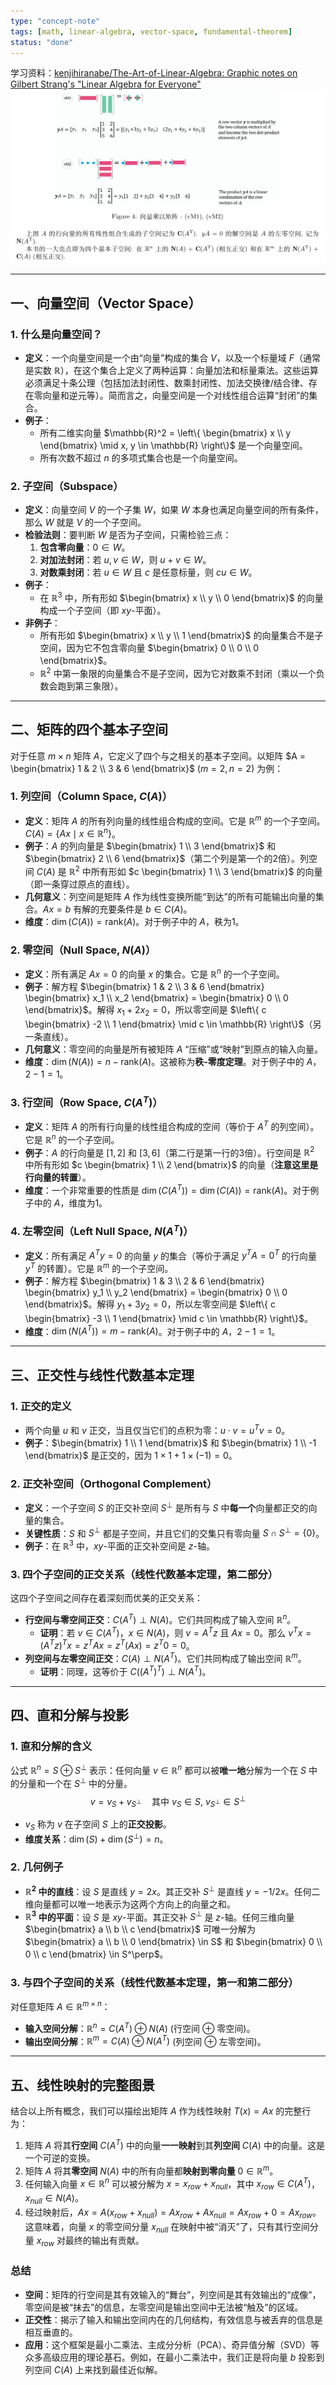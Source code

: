 ```yaml
---
type: "concept-note"
tags: [math, linear-algebra, vector-space, fundamental-theorem]
status: "done"
---
```

学习资料：[kenjihiranabe/The-Art-of-Linear-Algebra: Graphic notes on Gilbert Strang's "Linear Algebra for Everyone"](https://github.com/kenjihiranabe/The-Art-of-Linear-Algebra)
![](../../99_Assets%20(资源文件)/images/image-20250411113035500.png)
***
## 一、向量空间（Vector Space）
### 1. 什么是向量空间？
- **定义**：一个向量空间是一个由“向量”构成的集合 $V$，以及一个标量域 $F$（通常是实数 $\mathbb{R}$），在这个集合上定义了两种运算：向量加法和标量乘法。这些运算必须满足十条公理（包括加法封闭性、数乘封闭性、加法交换律/结合律、存在零向量和逆元等）。简而言之，向量空间是一个对线性组合运算“封闭”的集合。
- **例子**：
  - 所有二维实向量 $\mathbb{R}^2 = \left\{ \begin{bmatrix} x \\ y \end{bmatrix} \mid x, y \in \mathbb{R} \right\}$ 是一个向量空间。
  - 所有次数不超过 $n$ 的多项式集合也是一个向量空间。
### 2. 子空间（Subspace）
- **定义**：向量空间 $V$ 的一个子集 $W$，如果 $W$ 本身也满足向量空间的所有条件，那么 $W$ 就是 $V$ 的一个子空间。
- **检验法则**：要判断 $W$ 是否为子空间，只需检验三点：
  1. **包含零向量**：$0 \in W$。
  2. **对加法封闭**：若 $u, v \in W$，则 $u+v \in W$。
  3. **对数乘封闭**：若 $u \in W$ 且 $c$ 是任意标量，则 $cu \in W$。
- **例子**：
  - 在 $\mathbb{R}^3$ 中，所有形如 $\begin{bmatrix} x \\ y \\ 0 \end{bmatrix}$ 的向量构成一个子空间（即 $xy$-平面）。
- **非例子**：
  - 所有形如 $\begin{bmatrix} x \\ y \\ 1 \end{bmatrix}$ 的向量集合不是子空间，因为它不包含零向量 $\begin{bmatrix} 0 \\ 0 \\ 0 \end{bmatrix}$。
  - $\mathbb{R}^2$ 中第一象限的向量集合不是子空间，因为它对数乘不封闭（乘以一个负数会跑到第三象限）。
***
## 二、矩阵的四个基本子空间
对于任意 $m \times n$ 矩阵 $A$，它定义了四个与之相关的基本子空间。以矩阵 $A = \begin{bmatrix} 1 & 2 \\ 3 & 6 \end{bmatrix}$ ($m=2, n=2$) 为例：
### 1. 列空间（Column Space, $C(A)$）
- **定义**：矩阵 $A$ 的所有列向量的线性组合构成的空间。它是 $\mathbb{R}^m$ 的一个子空间。$C(A) = \{ Ax \mid x \in \mathbb{R}^n \}$。
- **例子**：$A$ 的列向量是 $\begin{bmatrix} 1 \\ 3 \end{bmatrix}$ 和 $\begin{bmatrix} 2 \\ 6 \end{bmatrix}$（第二个列是第一个的2倍）。列空间 $C(A)$ 是 $\mathbb{R}^2$ 中所有形如 $c \begin{bmatrix} 1 \\ 3 \end{bmatrix}$ 的向量（即一条穿过原点的直线）。
- **几何意义**：列空间是矩阵 $A$ 作为线性变换所能“到达”的所有可能输出向量的集合。$Ax=b$ 有解的充要条件是 $b \in C(A)$。
- **维度**：$\dim(C(A)) = \text{rank}(A)$。对于例子中的 $A$，秩为1。
### 2. 零空间（Null Space, $N(A)$）
- **定义**：所有满足 $Ax = 0$ 的向量 $x$ 的集合。它是 $\mathbb{R}^n$ 的一个子空间。
- **例子**：解方程 $\begin{bmatrix} 1 & 2 \\ 3 & 6 \end{bmatrix} \begin{bmatrix} x_1 \\ x_2 \end{bmatrix} = \begin{bmatrix} 0 \\ 0 \end{bmatrix}$。解得 $x_1 + 2x_2 = 0$，所以零空间是 $\left\{ c \begin{bmatrix} -2 \\ 1 \end{bmatrix} \mid c \in \mathbb{R} \right\}$（另一条直线）。
- **几何意义**：零空间的向量是所有被矩阵 $A$ “压缩”或“映射”到原点的输入向量。
- **维度**：$\dim(N(A)) = n - \text{rank}(A)$。这被称为**秩-零度定理**。对于例子中的 $A$，$2 - 1 = 1$。
### 3. 行空间（Row Space, $C(A^T)$）
- **定义**：矩阵 $A$ 的所有行向量的线性组合构成的空间（等价于 $A^T$ 的列空间）。它是 $\mathbb{R}^n$ 的一个子空间。
- **例子**：$A$ 的行向量是 $[1, 2]$ 和 $[3, 6]$（第二行是第一行的3倍）。行空间是 $\mathbb{R}^2$ 中所有形如 $c \begin{bmatrix} 1 \\ 2 \end{bmatrix}$ 的向量（**注意这里是行向量的转置**）。
- **维度**：一个非常重要的性质是 $\dim(C(A^T)) = \dim(C(A)) = \text{rank}(A)$。对于例子中的 $A$，维度为1。
### 4. 左零空间（Left Null Space, $N(A^T)$）
- **定义**：所有满足 $A^T y = 0$ 的向量 $y$ 的集合（等价于满足 $y^T A = 0^T$ 的行向量 $y^T$ 的转置）。它是 $\mathbb{R}^m$ 的一个子空间。
- **例子**：解方程 $\begin{bmatrix} 1 & 3 \\ 2 & 6 \end{bmatrix} \begin{bmatrix} y_1 \\ y_2 \end{bmatrix} = \begin{bmatrix} 0 \\ 0 \end{bmatrix}$。解得 $y_1 + 3y_2 = 0$，所以左零空间是 $\left\{ c \begin{bmatrix} -3 \\ 1 \end{bmatrix} \mid c \in \mathbb{R} \right\}$。
- **维度**：$\dim(N(A^T)) = m - \text{rank}(A)$。对于例子中的 $A$，$2 - 1 = 1$。
***
## 三、正交性与线性代数基本定理
### 1. 正交的定义
- 两个向量 $u$ 和 $v$ 正交，当且仅当它们的点积为零：$u \cdot v = u^T v = 0$。
- **例子**：$\begin{bmatrix} 1 \\ 1 \end{bmatrix}$ 和 $\begin{bmatrix} 1 \\ -1 \end{bmatrix}$ 是正交的，因为 $1 \times 1 + 1 \times (-1) = 0$。
### 2. 正交补空间（Orthogonal Complement）
- **定义**：一个子空间 $S$ 的正交补空间 $S^\perp$ 是所有与 $S$ 中**每一个**向量都正交的向量的集合。
- **关键性质**：$S$ 和 $S^\perp$ 都是子空间，并且它们的交集只有零向量 $S \cap S^\perp = \{0\}$。
- **例子**：在 $\mathbb{R}^3$ 中，$xy$-平面的正交补空间是 $z$-轴。
### 3. 四个子空间的正交关系（线性代数基本定理，第二部分）
这四个子空间之间存在着深刻而优美的正交关系：
- **行空间与零空间正交**：$C(A^T) \perp N(A)$。它们共同构成了输入空间 $\mathbb{R}^n$。
  - **证明**：若 $v \in C(A^T)$，$x \in N(A)$，则 $v = A^T z$ 且 $Ax=0$。那么 $v^T x = (A^T z)^T x = z^T A x = z^T (Ax) = z^T 0 = 0$。
- **列空间与左零空间正交**：$C(A) \perp N(A^T)$。它们共同构成了输出空间 $\mathbb{R}^m$。
  - **证明**：同理，这等价于 $C((A^T)^T) \perp N(A^T)$。
***
## 四、直和分解与投影
### 1. 直和分解的含义
公式 $\mathbb{R}^n = S \oplus S^\perp$ 表示：任何向量 $v \in \mathbb{R}^n$ 都可以被**唯一地**分解为一个在 $S$ 中的分量和一个在 $S^\perp$ 中的分量。
$$
v = v_S + v_{S^\perp} \quad \text{其中 } v_S \in S, \ v_{S^\perp} \in S^\perp
$$
- $v_S$ 称为 $v$ 在子空间 $S$ 上的**正交投影**。
- **维度关系**：$\dim(S) + \dim(S^\perp) = n$。
### 2. 几何例子
- **$\mathbb{R}^2$ 中的直线**：设 $S$ 是直线 $y=2x$。其正交补 $S^\perp$ 是直线 $y = -1/2 x$。任何二维向量都可以唯一地表示为这两个方向上的向量之和。
- **$\mathbb{R}^3$ 中的平面**：设 $S$ 是 $xy$-平面。其正交补 $S^\perp$ 是 $z$-轴。任何三维向量 $\begin{bmatrix} a \\ b \\ c \end{bmatrix}$ 可唯一分解为 $\begin{bmatrix} a \\ b \\ 0 \end{bmatrix} \in S$ 和 $\begin{bmatrix} 0 \\ 0 \\ c \end{bmatrix} \in S^\perp$。
### 3. 与四个子空间的关系（线性代数基本定理，第一和第二部分）
对任意矩阵 $A \in \mathbb{R}^{m \times n}$：
- **输入空间分解**：$\mathbb{R}^n = C(A^T) \oplus N(A)$ (行空间 $\oplus$ 零空间)。
- **输出空间分解**：$\mathbb{R}^m = C(A) \oplus N(A^T)$ (列空间 $\oplus$ 左零空间)。
***
## 五、线性映射的完整图景
结合以上所有概念，我们可以描绘出矩阵 $A$ 作为线性映射 $T(x) = Ax$ 的完整行为：
1.  矩阵 $A$ 将其**行空间** $C(A^T)$ 中的向量**一一映射**到其**列空间** $C(A)$ 中的向量。这是一个可逆的变换。
2.  矩阵 $A$ 将其**零空间** $N(A)$ 中的所有向量都**映射到零向量** $0 \in \mathbb{R}^m$。
3.  任何输入向量 $x \in \mathbb{R}^n$ 可以被分解为 $x = x_{row} + x_{null}$，其中 $x_{row} \in C(A^T)$，$x_{null} \in N(A)$。
4.  经过映射后，$Ax = A(x_{row} + x_{null}) = Ax_{row} + Ax_{null} = Ax_{row} + 0 = Ax_{row}$。这意味着，向量 $x$ 的零空间分量 $x_{null}$ 在映射中被“消灭”了，只有其行空间分量 $x_{row}$ 对最终的输出有贡献。
### 总结
- **空间**：矩阵的行空间是其有效输入的“舞台”，列空间是其有效输出的“成像”，零空间是被“抹去”的信息，左零空间是输出空间中无法被“触及”的区域。
- **正交性**：揭示了输入和输出空间内在的几何结构，有效信息与被丢弃的信息是相互垂直的。
- **应用**：这个框架是最小二乘法、主成分分析（PCA）、奇异值分解（SVD）等众多高级应用的理论基石。例如，在最小二乘法中，我们正是将向量 $b$ 投影到列空间 $C(A)$ 上来找到最佳近似解。